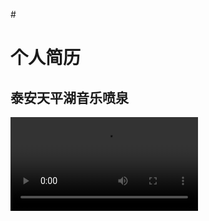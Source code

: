 #<h1>个人简历</h1>
<h2>泰安天平湖音乐喷泉</h2>
<video src="https://user-images.githubusercontent.com/103125590/271912695-2c37378c-fbc0-4682-a7b8-f1ba763cec45.mp4" autoplay>
  泰安天平湖音乐喷泉
</video>


